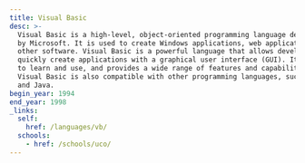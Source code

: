 ```yaml
---
title: Visual Basic
desc: >-
  Visual Basic is a high-level, object-oriented programming language developed
  by Microsoft. It is used to create Windows applications, web applications, and
  other software. Visual Basic is a powerful language that allows developers to
  quickly create applications with a graphical user interface (GUI). It is easy
  to learn and use, and provides a wide range of features and capabilities.
  Visual Basic is also compatible with other programming languages, such as C#
  and Java.
begin_year: 1994
end_year: 1998
_links:
  self:
    href: /languages/vb/
  schools:
    - href: /schools/uco/
---
```

